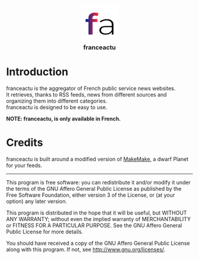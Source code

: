 <div>
  <h3 align="center"><img src="https://raw.githubusercontent.com/gaetanlhf/franceactu/main/themes/franceactu/static/img/favicon.png" width="100"/><br>franceactu</h3>
</div>

# Introduction
franceactu is the aggregator of French public service news websites.  
It retrieves, thanks to RSS feeds, news from different sources and organizing them into different categories.  
franceactu is designed to be easy to use.  

**NOTE: franceactu, is only available in French.**

# Credits
franceactu is built around a modified version of [MakeMake](https://framagit.org/makemake/makemake), a dwarf Planet for your feeds.

***

This program is free software: you can redistribute it and/or modify it under the terms of the GNU Affero General Public License as published by the Free Software Foundation, either version 3 of the License, or (at your option) any later version.

This program is distributed in the hope that it will be useful, but WITHOUT ANY WARRANTY; without even the implied warranty of MERCHANTABILITY or FITNESS FOR A PARTICULAR PURPOSE. See the GNU Affero General Public License for more details.

You should have received a copy of the GNU Affero General Public License along with this program. If not, see http://www.gnu.org/licenses/.
